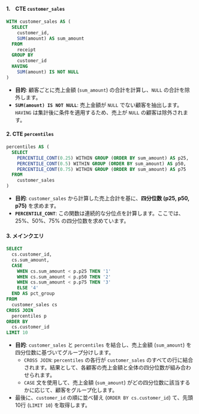 #### 1.　CTE `customer_sales`

```sql
WITH customer_sales AS (
  SELECT 
    customer_id, 
    SUM(amount) AS sum_amount
  FROM 
    receipt
  GROUP BY 
    customer_id
  HAVING
    SUM(amount) IS NOT NULL
)
```

- **目的**: 顧客ごとに売上金額 (`sum_amount`) の合計を計算し、`NULL` の合計を除外します。
- **`SUM(amount) IS NOT NULL`**: 売上金額が `NULL` でない顧客を抽出します。`HAVING` は集計後に条件を適用するため、売上が `NULL` の顧客は除外されます。

#### 2. CTE `percentiles`

```sql
percentiles AS (
  SELECT
    PERCENTILE_CONT(0.25) WITHIN GROUP (ORDER BY sum_amount) AS p25,
    PERCENTILE_CONT(0.5) WITHIN GROUP (ORDER BY sum_amount) AS p50,
    PERCENTILE_CONT(0.75) WITHIN GROUP (ORDER BY sum_amount) AS p75
  FROM 
    customer_sales
)
```

- **目的**: `customer_sales` から計算した売上合計を基に、**四分位数 (p25, p50, p75)** を求めます。
- **`PERCENTILE_CONT`**: この関数は連続的な分位点を計算します。ここでは、25%、50%、75% の四分位数を求めています。

#### 3. メインクエリ

```sql
SELECT
  cs.customer_id,
  cs.sum_amount,
  CASE
    WHEN cs.sum_amount < p.p25 THEN '1'
    WHEN cs.sum_amount < p.p50 THEN '2'
    WHEN cs.sum_amount < p.p75 THEN '3'
    ELSE '4'
  END AS pct_group
FROM 
  customer_sales cs
CROSS JOIN 
  percentiles p
ORDER BY 
  cs.customer_id
LIMIT 10
```

- **目的**: `customer_sales` と `percentiles` を結合し、売上金額 (`sum_amount`) を四分位数に基づいてグループ分けします。
  - `CROSS JOIN`: `percentiles` の各行が `customer_sales` のすべての行に結合されます。結果として、各顧客の売上金額と全体の四分位数が組み合わせられます。
  - `CASE` 文を使用して、売上金額 (`sum_amount`) がどの四分位数に該当するかに応じて、顧客をグループ化します。
- 最後に、`customer_id` の順に並べ替え (`ORDER BY cs.customer_id`) て、先頭10行 (`LIMIT 10`) を取得します。
